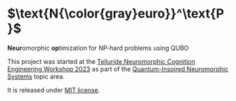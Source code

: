 # $\text{N{\color{gray}euro}}^\text{P}$
 **Neur**omorphic **op**timization for NP-hard problems using QUBO

This project was started at the [Telluride Neuromorphic Cognition Engineering Workshop 2023](https://sites.google.com/view/telluride-2023/home?authuser=0) as part of the [Quantum-Inspired Neuromorphic Systems](https://sites.google.com/view/telluride-2023/topic-areas/qins23-quantum-inspired-neuromorphic-systems?authuser=0) topic area.

It is released under [MIT license](./LICENSE).
